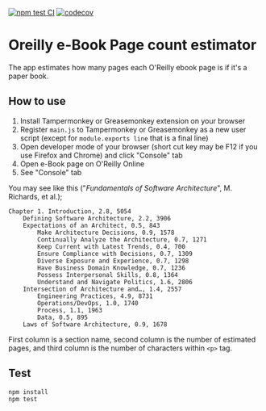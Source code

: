 [![npm test CI](https://github.com/kaiwabeya/OreillyPageCountEstimator/actions/workflows/npm-test.yml/badge.svg)](https://github.com/kaiwabeya/OreillyPageCountEstimator/actions/workflows/npm-test.yml)
[![codecov](https://codecov.io/gh/kaiwabeya/OreillySectionWordConter/branch/main/graph/badge.svg?token=SV4H2L0NAV)](https://codecov.io/gh/kaiwabeya/OreillySectionWordConter)

# Oreilly e-Book Page count estimator

The app estimates how many pages each O'Reilly ebook page is if it's a paper book.

## How to use

1. Install Tampermonkey or Greasemonkey extension on your browser
2. Register `main.js` to Tampermonkey or Greasemonkey as a new user script (except for `module.exports line` that is a final line)
3. Open developer mode of your browser (short cut key may be F12 if you use Firefox and Chrome) and click "Console" tab
4. Open e-Book page on O'Reilly Online
5. See "Console" tab

You may see like this ("*Fundamentals of Software Architecture*", M. Richards, et al.);

```
Chapter 1. Introduction, 2.8, 5054
    Defining Software Architecture, 2.2, 3906
    Expectations of an Architect, 0.5, 843
        Make Architecture Decisions, 0.9, 1578
        Continually Analyze the Architecture, 0.7, 1271
        Keep Current with Latest Trends, 0.4, 700
        Ensure Compliance with Decisions, 0.7, 1309
        Diverse Exposure and Experience, 0.7, 1298
        Have Business Domain Knowledge, 0.7, 1236
        Possess Interpersonal Skills, 0.8, 1364
        Understand and Navigate Politics, 1.6, 2806
    Intersection of Architecture and…, 1.4, 2557
        Engineering Practices, 4.9, 8731
        Operations/DevOps, 1.0, 1740
        Process, 1.1, 1963
        Data, 0.5, 895
    Laws of Software Architecture, 0.9, 1678
```

First column is a section name, second column is the number of estimated pages, and third column is the number of characters within `<p>` tag.

 ## Test

```
npm install
npm test
```
